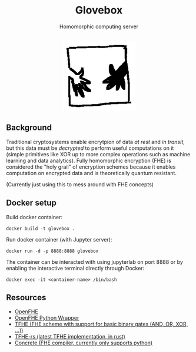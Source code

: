<div align="center">
  <h1>Glovebox</h1>
  <p>Homomorphic computing server</p>
  <br>
  <img src="./glovebox.png" width="200">
</div>

## Background
Traditional cryptosystems enable encrytpion of data *at rest* and *in transit*, but this data must be *decrypted* to perform useful computations on it (simple primitives like XOR up to more complex operations such as machine learning and data analytics). Fully homomorphic encryption (FHE) is considered the "holy grail" of encryption schemes because it enables computation on encrypted data and is theoretically quantum resistant.

(Currently just using this to mess around with FHE concepts)

## Docker setup
Build docker container:
```
docker build -t glovebox .
```

Run docker container (with Jupyter server):
```
docker run -d -p 8888:8888 glovebox
```

The container can be interacted with using jupyterlab on port 8888 or by enabling the interactive terminal directly through Docker:
```
docker exec -it <container-name> /bin/bash
```

## Resources
- [OpenFHE](https://github.com/openfheorg/openfhe-development)
- [OpenFHE Python Wrapper](https://github.com/openfheorg/openfhe-python)
- [TFHE (FHE scheme with support for basic binary gates (AND, OR, XOR, ...))](https://github.com/tfhe/tfhe)
- [TFHE-rs (latest TFHE implementation, in rust)](https://github.com/zama-ai/tfhe-rs)
- [Concrete (FHE compiler, currently only supports python)](https://github.com/zama-ai/concrete)



